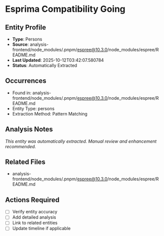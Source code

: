 # Esprima Compatibility Going

## Entity Profile
- **Type**: Persons
- **Source**: analysis-frontend/node_modules/.pnpm/espree@10.3.0/node_modules/espree/README.md
- **Last Updated**: 2025-10-12T03:42:07.580784
- **Status**: Automatically Extracted

## Occurrences
- Found in: analysis-frontend/node_modules/.pnpm/espree@10.3.0/node_modules/espree/README.md
- Entity Type: persons
- Extraction Method: Pattern Matching

## Analysis Notes
*This entity was automatically extracted. Manual review and enhancement recommended.*

## Related Files
- analysis-frontend/node_modules/.pnpm/espree@10.3.0/node_modules/espree/README.md

## Actions Required
- [ ] Verify entity accuracy
- [ ] Add detailed analysis
- [ ] Link to related entities
- [ ] Update timeline if applicable
